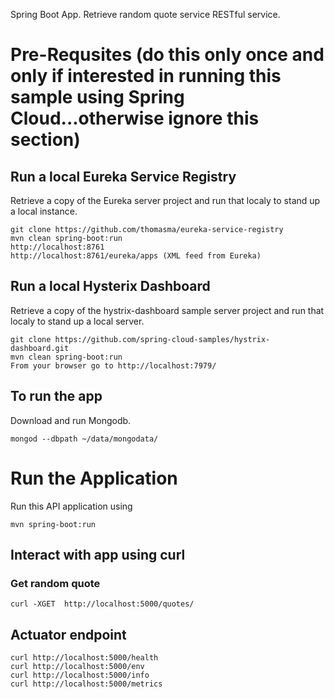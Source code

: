 Spring Boot App. Retrieve random quote service RESTful service. 

# Pre-Requsites (do this only once and only if interested in running this sample using Spring Cloud...otherwise ignore this section)
## Run a local Eureka Service Registry
Retrieve a copy of the Eureka server project and run that localy to stand up a local instance.

    git clone https://github.com/thomasma/eureka-service-registry
    mvn clean spring-boot:run
    http://localhost:8761
    http://localhost:8761/eureka/apps (XML feed from Eureka)

## Run a local Hysterix Dashboard 
Retrieve a copy of the hystrix-dashboard sample server project and run that localy to stand up a local server.

    git clone https://github.com/spring-cloud-samples/hystrix-dashboard.git
    mvn clean spring-boot:run
    From your browser go to http://localhost:7979/

## To run the app 
Download and run Mongodb. 

    mongod --dbpath ~/data/mongodata/

# Run the Application
Run this API application using

    mvn spring-boot:run

## Interact with app using curl
### Get random quote
    curl -XGET  http://localhost:5000/quotes/

## Actuator endpoint
    curl http://localhost:5000/health 
    curl http://localhost:5000/env
    curl http://localhost:5000/info
    curl http://localhost:5000/metrics
    
